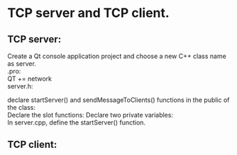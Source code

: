 # TCP server and TCP client.


## TCP server:
Create a Qt console application project and choose a new C++ class name as server.<br>
.pro: <br>
QT += network <br>
server.h:<br>

declare startServer() and sendMessageToClients() functions in the public of the class:	
Declare the slot functions:	
Declare two private variables:	
In server.cpp, define the startServer() function.	


###


## TCP client:

